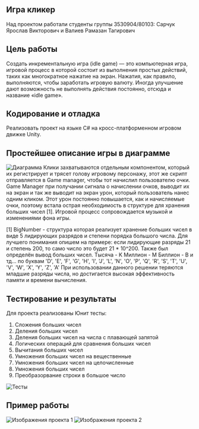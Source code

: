 ## Игра кликер
Над проектом работали студенты группы 3530904/80103: Сарчук Ярослав Викторович и Валиев Рамазан Тагирович

## Цель работы
Создать инкрементальную игра (idle game) — это компьютерная игра, игровой процесс в которой состоит из выполнения простых действий, таких как многократное нажатие на экран. Нажатия, как правило, выполняются, чтобы заработать игровую валюту. Иногда улучшение дают возможность не выполнять действия постоянно, отсюда и название «idle game».

## Кодирование и отладка
Реализовать проект на языке C# на кросс-платформенном игровом движке Unity.

## Простейшее описание игры в диаграмме
![Диаграмма](Диаграмма.PNG)
Клики захватываются отдельным компонентом, который их регистрирует и трясет голову игровому персонажу, этот же скрипт отправляется в Game manager, чтобы тот начислил пользователю очки. Game Manager при получании сигнала о начислении очков, выводит их на экран и так же выводит на экран урон, который пользователь нанес одним кликом. Этот урон постоянно повышается, как и начисляемые очки, поэтому встала острая необходимость в структуре для хранения больших чисел [1].
Игровой процесс сопровождается музыкой и изменениями фона игры.

[1] BigNumber - структура которая реализует хранение больших чисел в виде 5 лидирующих разрядов и степени порядка большого числа. Для лучшего понимания опишем на примере: если лидирующие разряды 21 и степень 200, то само число это будет 21 * 10^200.  Также был определён вывод больших чисел. 
Тысяча - K
Миллион - M
Биллион - B
и тд... по буквам 'D', 'E', 'F', 'G', 'H', 'I', 'J', 'L', 'N', 'O', 'P', 'Q', 'R', 'S', 'T', 'U', 'V', 'W', 'X', 'Y', 'Z', 'A'
При использовании данного решении теряются младшие разряды числа, но достигается высокая эффективность памяти и времени вычисления.
## Тестирование и результаты
Для проекта реализованы Юнит тесты:
1) Сложения больших чисел
2) Деления больших чисел
3) Деления больших чисел на числа с плавающей запятой
4) Логических операций для сравнения больших чисел
5) Вычитания больших чисел
6) Умножения больших чисел на вещественные
7) Умножения больших чисел на целочисленные
8) Умножения больших чисел
9) Преобразорвание строки в большое число

![Тесты](tests.png)
## Пример работы 
![Изображения проекта 1](Clicker1.jpg)
![Изображения проекта 2](Clicker2.jpg)
